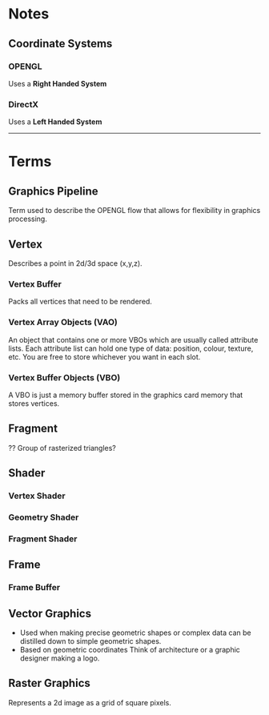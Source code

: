 # Notes

## Coordinate Systems

### OPENGL

Uses a **Right Handed System**

### DirectX

Uses a **Left Handed System**


---

# Terms

## Graphics Pipeline

Term used to describe the OPENGL flow that allows for flexibility in graphics processing.

## Vertex

Describes a point in 2d/3d space (x,y,z).

### Vertex Buffer

Packs all vertices that need to be rendered.

### Vertex Array Objects (VAO)

An object that contains one or more VBOs which are usually called attribute lists.
Each attribute list can hold one type of data: position, colour, texture, etc. You are free to store whichever you want in each slot.

### Vertex Buffer Objects (VBO)

A VBO is just a memory buffer stored in the graphics card memory that stores vertices.

## Fragment

?? Group of rasterized triangles?

## Shader
### Vertex Shader
### Geometry Shader
### Fragment Shader

## Frame

### Frame Buffer

## Vector Graphics

- Used when making precise geometric shapes or complex data can be distilled down to simple geometric shapes.
- Based on geometric coordinates
Think of architecture or a graphic designer making a logo. 

## Raster Graphics

Represents a 2d image as a grid of square pixels.